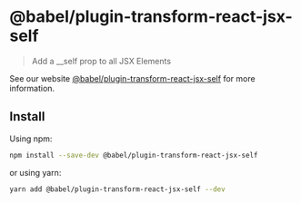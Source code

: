 # @babel/plugin-transform-react-jsx-self

> Add a __self prop to all JSX Elements

See our
website [@babel/plugin-transform-react-jsx-self](https://babeljs.io/docs/babel-plugin-transform-react-jsx-self)
for more information.

## Install

Using npm:

```sh
npm install --save-dev @babel/plugin-transform-react-jsx-self
```

or using yarn:

```sh
yarn add @babel/plugin-transform-react-jsx-self --dev
```
